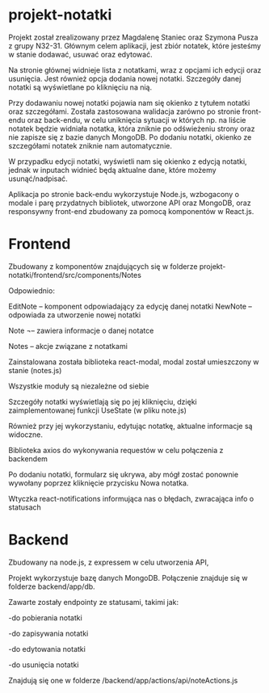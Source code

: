 # projekt-notatki

Projekt został zrealizowany przez Magdalenę Staniec oraz Szymona Pusza z grupy N32-31.  Głównym celem aplikacji, jest zbiór notatek, które jesteśmy w stanie dodawać, usuwać oraz edytować.

Na stronie głównej widnieje lista z notatkami, wraz z opcjami ich edycji oraz usunięcia. Jest również opcja dodania nowej notatki. Szczegóły danej notatki są wyświetlane po kliknięciu na nią.

Przy dodawaniu nowej notatki pojawia nam się okienko z tytułem notatki oraz szczegółami. Została zastosowana walidacja zarówno po stronie front-endu oraz back-endu, w celu uniknięcia sytuacji w których np. na liście notatek będzie widniała notatka, która zniknie po odświeżeniu strony oraz nie zapisze się z bazie danych MongoDB. Po dodaniu notatki, okienko ze szczegółami notatek zniknie nam automatycznie.

W przypadku edycji notatki, wyświetli nam się okienko z edycją notatki, jednak w inputach widnieć będą aktualne dane, które możemy usunąć/nadpisać.

Aplikacja po stronie back-endu wykorzystuje Node.js, wzbogacony o modale i parę przydatnych bibliotek, utworzone API oraz MongoDB, oraz responsywny front-end zbudowany za pomocą komponentów w React.js.

# Frontend
Zbudowany z komponentów znajdujących się w folderze projekt-notatki/frontend/src/components/Notes

Odpowiednio:

EditNote – komponent odpowiadający za edycję danej notatki
NewNote – odpowiada za utworzenie nowej notatki

Note ¬– zawiera informacje o danej notatce

Notes – akcje związane z notatkami

Zainstalowana została biblioteka react-modal, modal został umieszczony w stanie (notes.js)

Wszystkie moduły są niezależne od siebie

Szczegóły notatki wyświetlają się po jej kliknięciu, dzięki zaimplementowanej funkcji UseState (w pliku note.js)

Również przy jej wykorzystaniu, edytując notatkę, aktualne informacje są widoczne.

Biblioteka axios do wykonywania requestów w celu połączenia z backendem

Po dodaniu notatki, formularz się ukrywa, aby mógł zostać ponownie wywołany poprzez kliknięcie przycisku Nowa notatka.

Wtyczka react-notifications informująca nas o błędach, zwracająca info o statusach



# Backend
Zbudowany na node.js, z expressem w celu utworzenia API,

Projekt wykorzystuje bazę danych MongoDB. Połączenie znajduje się w folderze backend/app/db.

Zawarte zostały endpointy ze statusami, takimi jak:

-do pobierania notatki

-do zapisywania notatki

-do edytowania notatki

-do usunięcia notatki

Znajdują się one w folderze /backend/app/actions/api/noteActions.js
